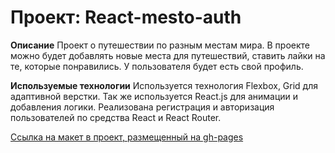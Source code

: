 # Проект: React-mesto-auth

**Описание**
Проект о путешествии по разным местам мира. В проекте можно будет добавлять новые места для путешествий, ставить лайки на те, которые понравились. У пользователя будет есть свой профиль.

**Используемые технологии**
Используется технология Flexbox, Grid для адаптивной верстки. Так же используется React.js для анимации и добавления логики. Реализована регистрация и авторизация пользователей по средства React и React Router.

[Ссылка на макет в проект, размещенный на gh-pages](https://kotbegemot1.github.io/react-mesto-auth/)
